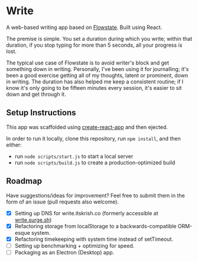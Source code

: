 # Write

A web-based writing app based on [Flowstate](http://hailoverman.com/flowstate). Built using React.

The premise is simple. You set a duration during which you write; within that duration, if you stop typing for more than 5 seconds, all your progress is lost.

The typical use case of Flowstate is to avoid writer's block and get something down in writing. Personally, I've been using it for journalling; it's been a good exercise getting all of my thoughts, latent or prominent, down in writing. The duration has also helped me keep a consistent routine; if I know it's only going to be fifteen minutes every session, it's easier to sit down and get through it.

## Setup Instructions

This app was scaffolded using [create-react-app](https://github.com/facebookincubator/create-react-app) and then ejected.

In order to run it locally, clone this repository, run `npm install`, and then either:

- run `node scripts/start.js` to start a local server
- run `node scripts/build.js` to create a production-optimized build

## Roadmap

Have suggestions/ideas for improvement? Feel free to submit them in the form of an issue (pull requests also welcome).

- [x] Setting up DNS for write.itskrish.co (formerly accessible at [write.surge.sh](http://write.surge.sh))
- [x] Refactoring storage from localStorage to a backwards-compatible ORM-esque system.
- [x] Refactoring timekeeping with system time instead of setTimeout.
- [ ] Setting up benchmarking + optimizing for speed.
- [ ] Packaging as an Electron (Desktop) app.
